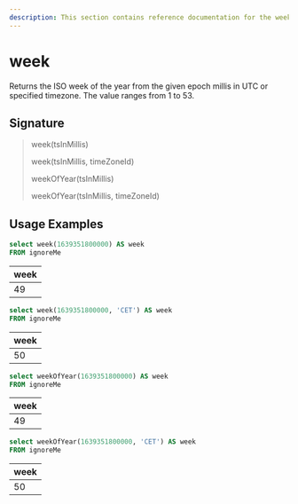 ```yaml
---
description: This section contains reference documentation for the week function.
---
```


# week

Returns the ISO week of the year from the given epoch millis in UTC or specified timezone. 
The value ranges from 1 to 53. 

## Signature

> week(tsInMillis)
>
> week(tsInMillis, timeZoneId)
>
> weekOfYear(tsInMillis)
>
> weekOfYear(tsInMillis, timeZoneId)

## Usage Examples

```sql
select week(1639351800000) AS week
FROM ignoreMe
```

| week   |
| ------------- |
| 49 |

```sql
select week(1639351800000, 'CET') AS week
FROM ignoreMe
```

| week   |
| ------------- |
| 50 |

```sql
select weekOfYear(1639351800000) AS week
FROM ignoreMe
```

| week   |
| ------------- |
| 49 |

```sql
select weekOfYear(1639351800000, 'CET') AS week
FROM ignoreMe
```

| week   |
| ------------- |
| 50 |